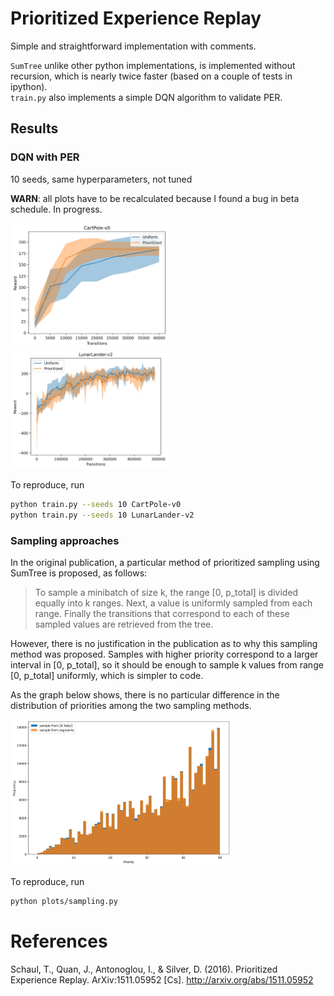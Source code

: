 # Prioritized Experience Replay

Simple and straightforward implementation with comments.

`SumTree` unlike other python implementations, is implemented without recursion, which is nearly twice faster 
(based on a couple of tests in ipython).   
`train.py` also implements a simple DQN algorithm to validate PER.

## Results

### DQN with PER

10 seeds, same hyperparameters, not tuned

**WARN**: all plots have to be recalculated because I found a bug in beta schedule. In progress.

<p float="left">
  <img src="plots/cartpole.jpg" width="50%"/>
  <img src="plots/lunarlander.jpg" width="50%"/>
</p>

To reproduce, run
```bash
python train.py --seeds 10 CartPole-v0
python train.py --seeds 10 LunarLander-v2
```

### Sampling approaches

In the original publication, a particular method of prioritized sampling using SumTree is proposed, as follows: 

> To sample a minibatch of size k, the range [0, p_total] is divided equally into k ranges. Next, a value is uniformly 
> sampled from each range. Finally the transitions that correspond to each of these sampled values are retrieved from the tree.

However, there is no justification in the publication as to why this sampling method was proposed. Samples with higher 
priority correspond to a larger interval in [0, p_total], so it should be enough to sample k values from range 
[0, p_total] uniformly, which is simpler to code. 

As the graph below shows, there is no particular difference in the distribution of priorities among the two sampling methods. 

<img src="plots/sampling_approaches.jpg" width="70%"/>

To reproduce, run 
```bash
python plots/sampling.py
```

# References

Schaul, T., Quan, J., Antonoglou, I., & Silver, D. (2016). Prioritized Experience Replay. ArXiv:1511.05952 [Cs]. http://arxiv.org/abs/1511.05952

